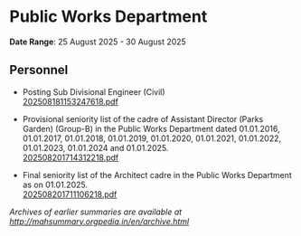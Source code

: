 # Public Works Department

**Date Range**: 25 August 2025 - 30 August 2025


## Personnel
- Posting Sub Divisional Engineer (Civil)\
  [202508181153247618.pdf](https://gr.maharashtra.gov.in/Site/Upload/Government%20Resolutions/English/202508181153247618.pdf)

- Provisional seniority list of the cadre of Assistant Director (Parks  Garden) (Group-B) in the Public Works Department dated 01.01.2016, 01.01.2017, 01.01.2018, 01.01.2019, 01.01.2020, 01.01.2021, 01.01.2022, 01.01.2023, 01.01.2024 and 01.01.2025.\
  [202508201714312218.pdf](https://gr.maharashtra.gov.in/Site/Upload/Government%20Resolutions/English/202508201714312218.pdf)

- Final seniority list of the Architect cadre in the Public Works Department as on 01.01.2025.\
  [202508201711106218.pdf](https://gr.maharashtra.gov.in/Site/Upload/Government%20Resolutions/English/202508201711106218....pdf)


*Archives of earlier summaries are available at http://mahsummary.orgpedia.in/en/archive.html*